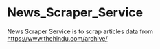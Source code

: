 # News_Scraper_Service
News Scraper Service is to scrap articles data from https://www.thehindu.com/archive/



